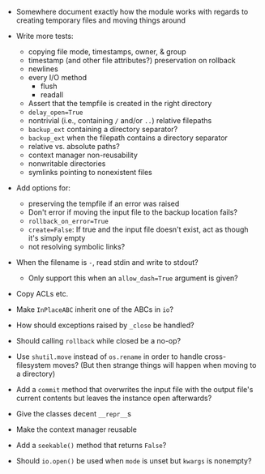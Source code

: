 - Somewhere document exactly how the module works with regards to creating
  temporary files and moving things around

- Write more tests:
    - copying file mode, timestamps, owner, & group
    - timestamp (and other file attributes?) preservation on rollback
    - newlines
    - every I/O method
        - flush
        - readall
    - Assert that the tempfile is created in the right directory
    - `delay_open=True`
    - nontrivial (i.e., containing `/` and/or `..`) relative filepaths
    - `backup_ext` containing a directory separator?
    - `backup_ext` when the filepath contains a directory separator
    - relative vs. absolute paths?
    - context manager non-reusability
    - nonwritable directories
    - symlinks pointing to nonexistent files

- Add options for:
    - preserving the tempfile if an error was raised
    - Don't error if moving the input file to the backup location fails?
    - `rollback_on_error=True`
    - `create=False`: If true and the input file doesn't exist, act as though
      it's simply empty
    - not resolving symbolic links?

- When the filename is `-`, read stdin and write to stdout?
    - Only support this when an `allow_dash=True` argument is given?
- Copy ACLs etc.
- Make `InPlaceABC` inherit one of the ABCs in `io`?
- How should exceptions raised by `_close` be handled?
- Should calling `rollback` while closed be a no-op?
- Use `shutil.move` instead of `os.rename` in order to handle cross-filesystem
  moves?  (But then strange things will happen when moving to a directory)
- Add a `commit` method that overwrites the input file with the output file's
  current contents but leaves the instance open afterwards?
- Give the classes decent `__repr__`s
- Make the context manager reusable
- Add a `seekable()` method that returns `False`?
- Should `io.open()` be used when `mode` is unset but `kwargs` is nonempty?
